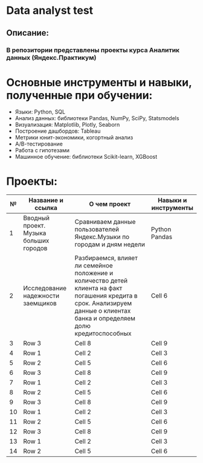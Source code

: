 # Data analyst test
## Описание:
### В репозитории представлены проекты курса Аналитик данных (Яндекс.Практикум)
# Основные инструменты и навыки, полученные при обучении:
* Языки: Python, SQL
* Анализ данных: библиотеки Pandas, NumPy, SciPy, Statsmodels
* Визуализация: Matplotlib, Plotly, Seaborn
* Построение дашбордов: Tableau
* Метрики юнит-экономики, когортный анализ
* А/В-тестирование
* Работа с гипотезами
* Машинное обучение: библиотеки Scikit-learn, XGBoost
# Проекты:
| № | Название и ссылка | О чем проект | Навыки и инструменты |
|---|-------------------|--------------|----------------------|
| 1 | Вводный проект. Музыка больших городов            | Сравниваем данные пользователей Яндекс.Музыки по городам и дням недели      | Python Pandas |
| 2 | Исследование надежности заемщиков             |    Разбираемся, влияет ли семейное положение и количество детей клиента на факт погашения кредита в срок. Анализируем данные о клиентах банка и определяем долю кредитоспособных   | Cell 6               |
| 3 | Row 3             | Cell 8       | Cell 9               |
| 4 | Row 1             | Cell 2       | Cell 3               |
| 5 | Row 2             |     Cell 5   | Cell 6               |
| 6 | Row 3             | Cell 8       | Cell 9               |
| 7 | Row 1             | Cell 2       | Cell 3               |
| 8 | Row 2             |     Cell 5   | Cell 6               |
| 9 | Row 3             | Cell 8       | Cell 9               |
| 10 | Row 1            | Cell 2       | Cell 3               |
| 11 | Row 2            |     Cell 5   | Cell 6               |
| 12 | Row 3            | Cell 8       | Cell 9               |
| 13 | Row 1            | Cell 2       | Cell 3               |
| 14 | Row 2            |     Cell 5   | Cell 6               |




